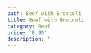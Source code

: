 ```yaml
---
path: Beef with Broccoli
title: Beef with Broccoli
category: Beef
price: '8.95'
description: ''
---
```


